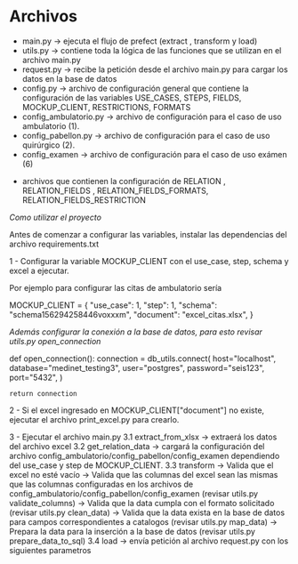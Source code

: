 Archivos
===========
 - main.py -> ejecuta el flujo de prefect (extract , transform y load)
 - utils.py -> contiene toda la lógica de las funciones que se utilizan en el archivo main.py
 - request.py -> recibe la petición desde el archivo main.py para cargar los datos en la base de datos
 - config.py -> archivo de configuración general que contiene la configuración de las variables USE_CASES, STEPS, FIELDS, MOCKUP_CLIENT, RESTRICTIONS, FORMATS
  - config_ambulatorio.py -> archivo de configuración para el caso de uso ambulatorio (1).
  - config_pabellon.py -> archivo de configuración para el caso de uso quirúrgico (2).
  - config_examen -> archivo de configuración para el caso de uso exámen (6)
  * archivos que contienen la configuración de RELATION , RELATION_FIELDS , RELATION_FIELDS_FORMATS, RELATION_FIELDS_RESTRICTION


*Como utilizar el proyecto*

Antes de comenzar a configurar las variables, instalar las dependencias del archivo requirements.txt

1 - Configurar la variable MOCKUP_CLIENT con el use_case, step, schema y excel a ejecutar.

Por ejemplo para configurar las citas de ambulatorio sería

MOCKUP_CLIENT = {
    "use_case": 1,
    "step": 1,
    "schema": "schema156294258446voxxxm",
    "document": "excel_citas.xlsx",
}

*Además configurar la conexión a la base de datos, para esto revisar utils.py open_connection*

def open_connection():
    connection = db_utils.connect(
        host="localhost",
        database="medinet_testing3",
        user="postgres",
        password="seis123",
        port="5432",
    )

    return connection

2 - Si el excel ingresado en MOCKUP_CLIENT["document"] no existe, ejecutar el archivo print_excel.py para crearlo.

3 - Ejecutar el archivo main.py
    3.1 extract_from_xlsx -> extraerá los datos del archivo excel
    3.2 get_relation_data -> cargará la configuración del archivo config_ambulatorio/config_pabellon/config_examen dependiendo del use_case y step de MOCKUP_CLIENT.
    3.3 transform 
     -> Valida que el excel no esté vacío
     -> Valida que las columnas del excel sean las mismas que las columnas configuradas en los archivos de config_ambulatorio/config_pabellon/config_examen (revisar utils.py validate_columns)
     -> Valida que la data cumpla con el formato solicitado (revisar utils.py clean_data)
     -> Valida que la data exista en la base de datos para campos correspondientes a catalogos (revisar utils.py map_data)
     -> Prepara la data para la inserción a la base de datos (revisar utils.py prepare_data_to_sql)
   3.4 load -> envía petición al archivo request.py con los siguientes parametros
